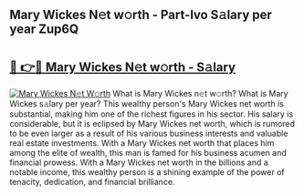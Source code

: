 ## Mary Wickes N𝚎t w𝚘rth - Part-lvo S𝚊lary per year Zup6Q

# <h2><a href="http://gc58xn.nevu.top/?p=Mary+Wickes">🔗 👉🔴 Mary Wickes N𝚎t w𝚘rth - S𝚊lary</a></h2>

[![Mary Wickes N𝚎t W𝚘rth](https://i.imgur.com/Oavwk0R.jpeg)](http://gc58xn.nevu.top/?p=Mary+Wickes)
What is Mary Wickes n𝚎t w𝚘rth? What is Mary Wickes s𝚊lary per year?
This wealthy person's Mary Wickes net worth is substantial, making him one of the richest figures in his sector. His salary is considerable, but it is eclipsed by Mary Wickes net worth, which is rumored to be even larger as a result of his various business interests and valuable real estate investments. With a Mary Wickes net worth that places him among the elite of wealth, this man is famed for his business acumen and financial prowess. With a Mary Wickes net worth in the billions and a notable income, this wealthy person is a shining example of the power of tenacity, dedication, and financial brilliance.
